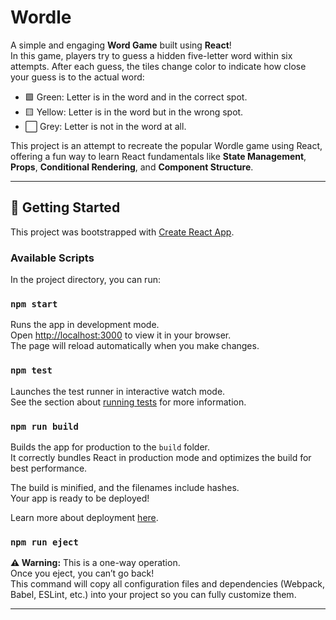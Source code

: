 # Wordle 
A simple and engaging **Word Game** built using **React**!  
In this game, players try to guess a hidden five-letter word within six attempts. After each guess, the tiles change color to indicate how close your guess is to the actual word:
- 🟩 Green: Letter is in the word and in the correct spot.
- 🟨 Yellow: Letter is in the word but in the wrong spot.
- ⬜ Grey: Letter is not in the word at all.

This project is an attempt to recreate the popular Wordle game using React, offering a fun way to learn React fundamentals like **State Management**, **Props**, **Conditional Rendering**, and **Component Structure**.

---

## 🚀 Getting Started

This project was bootstrapped with [Create React App](https://github.com/facebook/create-react-app).

### Available Scripts

In the project directory, you can run:

### `npm start`
Runs the app in development mode.  
Open [http://localhost:3000](http://localhost:3000) to view it in your browser.  
The page will reload automatically when you make changes.

### `npm test`
Launches the test runner in interactive watch mode.  
See the section about [running tests](https://facebook.github.io/create-react-app/docs/running-tests) for more information.

### `npm run build`
Builds the app for production to the `build` folder.  
It correctly bundles React in production mode and optimizes the build for best performance.

The build is minified, and the filenames include hashes.  
Your app is ready to be deployed!

Learn more about deployment [here](https://facebook.github.io/create-react-app/docs/deployment).

### `npm run eject`
**⚠️ Warning:** This is a one-way operation.  
Once you eject, you can’t go back!  
This command will copy all configuration files and dependencies (Webpack, Babel, ESLint, etc.) into your project so you can fully customize them.

---

